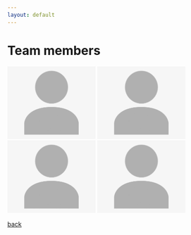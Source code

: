 ```yaml
---
layout: default
---
```


# Team members

<img src="./pictures/placeholder.jpeg" alt="drawing" width="200"/>

<img src="./pictures/placeholder.jpeg" alt="drawing" width="200"/>

<img src="./pictures/placeholder.jpeg" alt="drawing" width="200"/>

<img src="./pictures/placeholder.jpeg" alt="drawing" width="200"/>


[back](./)
